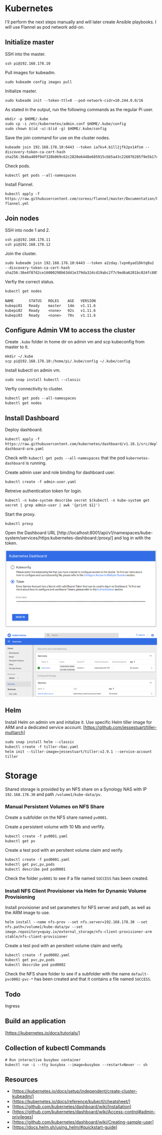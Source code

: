 # Kubernetes

I'll perform the next steps manually and will later create Ansible playbooks. I will use Flannel as pod network add-on.

## Initialize master
SSH into the master.
```
ssh pi@192.168.178.10
```

Pull images for kubeadm.
```
sudo kubeadm config images pull
```

Initialize master.
```
sudo kubeadm init --token-ttl=0 --pod-network-cidr=10.244.0.0/16
```

As stated in the output, run the following commands as the regular Pi user.

```
mkdir -p $HOME/.kube
sudo cp -i /etc/kubernetes/admin.conf $HOME/.kube/config
sudo chown $(id -u):$(id -g) $HOME/.kube/config
```

Save the join command for use on the cluster nodes.
```
kubeadm join 192.168.178.10:6443 --token ia7kv4.b1ll2jfk2px14fsm --discovery-token-ca-cert-hash sha256:364ba409f94f328b069c62c2820e6448e685915cbb5a43c226076285f9e5b17c
```

Check pods.
```
kubectl get pods --all-namespaces
```

Install Flannel.
```
kubectl apply -f https://raw.githubusercontent.com/coreos/flannel/master/Documentation/kube-flannel.yml
```

## Join nodes

SSH into node 1 and 2.
```
ssh pi@192.168.178.11
ssh pi@192.168.178.12
```

Join the cluster.
```
sudo kubeadm join 192.168.178.10:6443 --token a2zday.lvpn6yad18ktq8u2 --discovery-token-ca-cert-hash sha256:36e4f87d2ce16000298b63d41e379da32dcd19abc2f7c9ed6a6201bc024fc885
```

Verfiy the correct status.

```
kubectl get nodes

NAME       STATUS   ROLES    AGE   VERSION
kubepi01   Ready    master   14m   v1.11.6
kubepi02   Ready    <none>   92s   v1.11.6
kubepi03   Ready    <none>   70s   v1.11.6
```

## Configure Admin VM to access the cluster
Create `.kube` folder in home dir on admin vm and scp kubeconfig from master to it.

```
mkdir ~/.kube
scp pi@192.168.178.10:/home/pi/.kube/config ~/.kube/config
```

Install kubectl on admin vm.
```
sudo snap install kubectl --classic
```

Verfiy connectivity to cluster.
```
kubectl get pods --all-namespaces
kubectl get nodes
```

## Install Dashboard
Deploy dashboard.
```
kubectl apply -f https://raw.githubusercontent.com/kubernetes/dashboard/v1.10.1/src/deploy/recommended/kubernetes-dashboard-arm.yaml
```

Check with `kubectl get pods --all-namespaces` that the pod `kubernetes-dashboard` is running.

Create admin user and role binding for dashboard user.
```
kubectl create -f admin-user.yaml
```

Retreive authentication token for login.
```
kubectl -n kube-system describe secret $(kubectl -n kube-system get secret | grep admin-user | awk '{print $1}')
```

Start the proxy.
```
kubectl proxy
```

Open the Dashboard URL [http://localhost:8001/api/v1/namespaces/kube-system/services/https:kubernetes-dashboard:/proxy/] and log in with the token.

![Dashboard Login](../Images/dash1.png)

![Dashboard Overview](../Images/dash2.png)

## Helm
Install Helm on admin vm and initalize it. Use specific Helm tiller image for ARM and a dedicated service account. [https://github.com/jessestuart/tiller-multiarch]

```
sudo snap install helm --classic
kubectl create -f tiller-rbac.yaml
helm init --tiller-image=jessestuart/tiller:v2.9.1 --service-account tiller
```

# Storage
Shared storage is provided by an NFS share on a Synology NAS with IP `192.168.178.30` and path `/volume1/kube-data/pv`.

### Manual Persistent Volumes on NFS Share
Create a subfolder on the NFS share named `pv0001`.

Create a persistent volume with 10 Mb and verfify.
```
kubectl create -f pv0001.yaml
kubectl get pv
```

Create a test pod with an persitent volume claim and verify.
```
kubectl create -f pod0001.yaml
kubectl get pvc,pv,pods
kubectl describe pod pod0001
```

Check the folder `pv0001` to see if a file named `SUCCESS` has been created.

### Install NFS Client Provisioner via Helm for Dynamic Volume Provisioning
Install provisioner and set parameters for NFS server and path, as well as the ARM image to use.
```
helm install --name nfs-prov --set nfs.server=192.168.178.30 --set nfs.path=/volume1/kube-data/pv --set image.repository=quay.io/external_storage/nfs-client-provisioner-arm stable/nfs-client-provisioner

```

Create a test pod with an persitent volume claim and verify.
```
kubectl create -f pod0002.yaml
kubectl get pvc,pv,pods
kubectl describe pod pod0002
```

Check the NFS share folder to see if a subfolder with the name `default-pvc0002-pvc-*` has been created and that it contains a file named `SUCCESS`.

## Todo
Ingress


## Build an application
[https://kubernetes.io/docs/tutorials/]


## Collection of kubectl Commands
```
# Run interactive busybox container
kubectl run -i --tty busybox --image=busybox --restart=Never -- sh
```

## Resources
* [https://kubernetes.io/docs/setup/independent/create-cluster-kubeadm/]
* [https://kubernetes.io/docs/reference/kubectl/cheatsheet/]
* [https://github.com/kubernetes/dashboard/wiki/Installation]
* [https://github.com/kubernetes/dashboard/wiki/Access-control#admin-privileges]
* [https://github.com/kubernetes/dashboard/wiki/Creating-sample-user]
* [https://docs.helm.sh/using_helm/#quickstart-guide]
